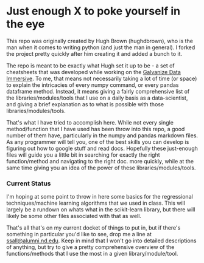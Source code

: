 # Just enough X to poke yourself in the eye

This repo was originally created by Hugh Brown (hughdbrown), who is the man when it comes to writing python (and just the man in general). I forked the project pretty quickly after him creating it and added a bunch to it. 

The repo is meant to be exactly what Hugh set it up to be - a set of cheatsheets that was developed while working on the [Galvanize Data Immersive](http://www.galvanize.com/courses/data-science/). To me, that means not necessarily taking a lot of time (or space) to explain the intricacies of every numpy command, or every pandas dataframe method. Instead, it means giving a fairly comprehensive list of the libraries/modules/tools that I use on a daily basis as a data-scientist, and giving a brief explanation as to what is possible with those libraries/modules/tools. 

That's what I have tried to accomplish here. While not every single method/function that I have used has been throw into this repo, a good number of them have, particularly in the numpy and pandas markdown files.  As any programmer will tell you, one of the best skills you can develop is figuring out how to google stuff and read docs. Hopefully these just-enough files will guide you a little bit in searching for exactly the right function/method and navigating to the right doc. more quickly, while at the same time giving you an idea of the power of these libraries/modules/tools. 

### Current Status

I'm hoping at some point to throw in here some basics for the regressional techniques/machine learning algorithms that we used in class. This will largely be a rundown on whats what in the scikit-learn library, but there will likely be some other files associated with that as well. 

That's all that's on my current docket of things to put in, but if there's something in particular you'd like to see, drop me a line at ssall@alumni.nd.edu. Keep in mind that I won't go into detailed descriptions of anything, but try to give a pretty comprehensive overview of the functions/methods that I use the most in a given library/module/tool. 
